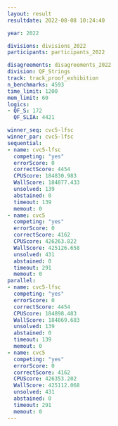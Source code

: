 ```yaml
---
layout: result
resultdate: 2022-08-08 10:24:40

year: 2022

divisions: divisions_2022
participants: participants_2022

disagreements: disagreements_2022
division: QF_Strings
track: track_proof_exhibition
n_benchmarks: 4593
time_limit: 1200
mem_limit: 60
logics:
- QF_S: 172
  QF_SLIA: 4421

winner_seq: cvc5-lfsc
winner_par: cvc5-lfsc
sequential:
- name: cvc5-lfsc
  competing: "yes"
  errorScore: 0
  correctScore: 4454
  CPUScore: 184830.983
  WallScore: 184877.433
  unsolved: 139
  abstained: 0
  timeout: 139
  memout: 0
- name: cvc5
  competing: "yes"
  errorScore: 0
  correctScore: 4162
  CPUScore: 426263.822
  WallScore: 425126.658
  unsolved: 431
  abstained: 0
  timeout: 291
  memout: 0
parallel:
- name: cvc5-lfsc
  competing: "yes"
  errorScore: 0
  correctScore: 4454
  CPUScore: 184898.483
  WallScore: 184869.683
  unsolved: 139
  abstained: 0
  timeout: 139
  memout: 0
- name: cvc5
  competing: "yes"
  errorScore: 0
  correctScore: 4162
  CPUScore: 426353.202
  WallScore: 425112.068
  unsolved: 431
  abstained: 0
  timeout: 291
  memout: 0
---
```

